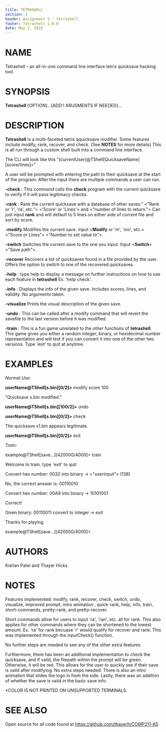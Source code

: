 ```yaml
---
title: TETRASHELL
section: 1
header: Assignment 5 - Tetrashell
footer: Tetrashell 1.0.0
date: May 2, 2023
---
```

# NAME
Tetrashell - an all-in-one command line interface tetris quicksave hacking tool. 

# SYNOPSIS
**Tetrashell** [OPTION]...[ADD'l ARUGMENTS IF NEEDED]...

# DESCRIPTION
**Tetrashell** is a multi-faceted tetris qquicksave modifier. Some features include modify, rank, recover, and check. (See **NOTES** for more details) This is all run through a custom shell built into a command line interface. 

The CLI will look like this "(currentUser)@TShell[QuicksaveName][score/lines]>"

A user will be prompted with entering the path to their quicksave at the start of the program. After the input there are multiple commands a user can run. 

**-check** 
: This command calls the **check** program with the current quicksave to verify if it will pass legitimacy checks.

**-rank** 
: Rank the current quicksave with a database of other saves." <"Rank or 'r', 'ra', etc."> <'Score' or 'Lines'> and <"number of lines to return."> Can just input **rank** and will default to 5 lines on either side of current file and sort by score.

**-modify**
Modifies the current save. Input <**Modify** or 'm', 'mo', etc.> <"Score or Lines"> <"Number to set value to">.

**-switch**
Switches the current save to the one you input. Input <**Switch**> <"Save path">.

**-recover**
Recovers a list of quicksaves found in a file provided by the user. Offers the option to switch to one of the recovered quicksaves.

**-help**
: type help to display a message on further instructions on how to use each feature in **tetrashell** Ex. 'help check'.

**-info**
: Displays the info of the given save. Includes scores, lines, and validity. No arguments taken. 

**-visualize**
Prints the visual description of the given save.

**-undo** 
: This can be called after a modify command that will revert the savefile to the last version before it was modified. 

**-train**
: This is a fun game unrelated to the other functions of **tetrashell**. This game gives you either a random integer, binary, or hexidecimal number representation and will test if you can convert it into one of the other two versions. Type 'exit' to quit at anytime. 

# EXAMPLES
*Normal Use:*

**userName@TShell[s.bin][0/2]>** modify score 100

"Quicksave s.bin modified."

**userName@TShell[s.bin][100/2]>** undo

**userName@TShell[s.bin][0/2]>** check

The quicksave s1.bin appears legitimate.

**userName@TShell[s.bin][0/2]>** exit

*Train:*

example@TShell[save...][420000/4000]> train

Welcome to train. type 'exit' to quit

Convert hex number: 0032 into binary -> <"userinput"> (138)

No, the correct answer is: 00110010

Convert hex number: 00A9 into binary -> 10101001

Correct!

Given binary: 00110011 convert to integer -> exit

Thanks for playing.

example@TShell[save...][420000/4000]> 



# AUTHORS
Kishan Patel and Thayer Hicks

# NOTES
Features implemented: modify, rank, recover, check, switch, undo, visualize, improved prompt, intro animation
, quick-rank, help, info, train, short-commands, pretty-rank, and pretty-recover.

Short commands allow for users to input  'ra', 'ran', etc. all for rank. This also applies for other commands where they can be shortened to the lowest amount. 
Ex. 'ra' for rank becuase 'r' would qualify for recover and rank. This was implemented through the inputCheck() function.


No further steps are needed to see any of the other extra features.

Furthermore, there has been an additional implementation to check the quicksave, 
and if valid, the filepath within the prompt will be green. Otherwise, it will be red. 
This allows for the user to quickly see if their save is vaild after modifying. No extra steps needed.
There is also an intro animation that slides the logo in from the side. Lastly, there was an addition of whether the save is vaild in
the basic save info.  

*COLOR IS NOT PRINTED ON UNSUPPORTED TERMINALS. 

# SEE ALSO 
Open source for all code found at https://github.com/thayerh/COMP211-A5 
